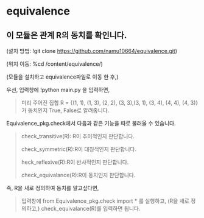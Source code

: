 # equivalence
## 이 모듈은 관계 R의 동치를 확인니다.
 (설치 방법: !git clone https://github.com/namu10664/equivalence.git)
 
 (위치 이동: %cd /content/equivalence/)
 
 (모듈을 설치하고 equivalence파일로 이동 한 후,) 
 
 우선, 입력창에 !python main.py 을 입력하면,

> 미리 주어진 집합 R = {(1, 1), (1, 3), (2, 2), (3, 3),(3, 1), (3, 4), (4, 4), (4, 3)} 가 동치인지 True, False로 알려줍니다.

  Equivalence_pkg.check에서 다음과 같은 기능을 따로 불러올 수 있습니다.
  
>  check_transitive(R): R이 추이적인지 판단합니다.
>  
>  check_symmetric(R):R이 대칭적인지 판단합니다.
>  
>  heck_reflexive(R):R이 반사적인지 판단합니다.
>  
>  check_equivalance(R):R이 동치인지 판단합니다.

 즉, R을 새로 정의하여 동치를 알고싶다면,

> 입력창에 from Equivalence_pkg.check import * 를 실행하고, (R을 새로 정의하고,) check_equivalance(R)를 입력하면 됩니다.
